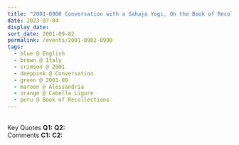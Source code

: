 ```yaml
---
title: "2001-0900 Conversation with a Sahaja Yogi, On the Book of Recollections, Cabella Ligure, Alessandria, Italy"
date: 2023-07-04
display_date: 
sort_date: 2001-09-02
permalink: /events/2001-0902-0900
tags:
  - blue @ English
  - brown @ Italy
  - crimson @ 2001
  - deeppink @ Conversation
  - green @ 2001-09
  - maroon @ Alessandria
  - orange @ Cabella Ligure
  - peru @ Book of Recollections
---
```


<br>

<wave-list>
  <list-title color="DarkSeaGreen" width="55">Key Quotes</list-title>
  <list-item color="BlanchedAlmond" width="280"><b>Q1:</b> <i></i></list-item>
  <list-item color="Lavender" width="280"><b>Q2:</b> <i></i></list-item>
</wave-list>

<br>

<wave-list>
  <list-title color="DarkSeaGreen" width="55">Comments</list-title>
  <list-item color="BlanchedAlmond" width="280"><b>C1:</b> <i></i></list-item>
  <list-item color="Lavender" width="280"><b>C2:</b> <i></i></list-item>
</wave-list>